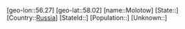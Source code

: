 ﻿---
location: [58.02,56.27]
type: City
tags:
- geo/City


SpocWebEntityId: 32542
isDeleted: false
confidential: public

---
[geo-lon::56.27]
[geo-lat::58.02]
[name::Molotow]
[State::]
[Country::[Russia](geo/Continent/Europe/Russia.md)]
[StateId::]
[Population::]
[Unknown::]

